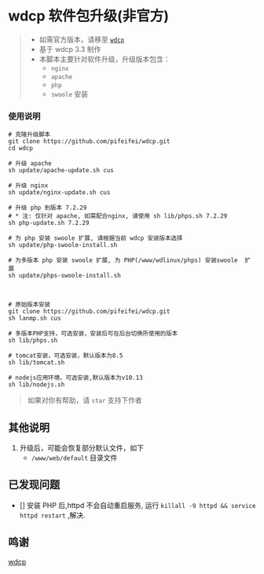 #  wdcp 软件包升级(非官方)

> * 如需官方版本，请移至 [`wdcp`](https://www.wdcp.net/install.html)
> * 基于 wdcp 3.3 制作
> * 本脚本主要针对软件升级，升级版本包含：
>   * `nginx `
>   * `apache`
>   * `php`
>   * `swoole` 安装
>



### 使用说明

```shell
# 克隆升级脚本
git clone https://github.com/pifeifei/wdcp.git
cd wdcp

# 升级 apache
sh update/apache-update.sh cus

# 升级 nginx
sh update/nginx-update.sh cus

# 升级 php 到版本 7.2.29
# * 注: 仅针对 apache, 如需配合nginx, 请使用 sh lib/phps.sh 7.2.29
sh php-update.sh 7.2.29

# 为 php 安装 swoole 扩展, 请根据当前 wdcp 安装版本选择
sh update/php-swoole-install.sh

# 为多版本 php 安装 swoole 扩展, 为 PHP(/www/wdlinux/phps) 安装swoole  扩展
sh update/phps-swoole-install.sh



# 原始版本安装
git clone https://github.com/pifeifei/wdcp.git
sh lanmp.sh cus

# 多版本PHP支持，可选安装，安装后可在后台切换所使用的版本
sh lib/phps.sh

# tomcat安装，可选安装，默认版本为8.5
sh lib/tomcat.sh

# nodejs应用环境，可选安装,默认版本为v10.13
sh lib/nodejs.sh

```

> 如果对你有帮助，请 `star` 支持下作者

## 其他说明

1. 升级后，可能会恢复部分默认文件，如下
   * `/www/web/default` 目录文件

## 已发现问题

- [] 安装 PHP 后,httpd 不会自动重启服务, 运行 `killall -9 httpd && service httpd restart` ,解决.

## 鸣谢

[wdcp](https://www.wdlinux.cn/bbs/thread-63477-1-1.html)